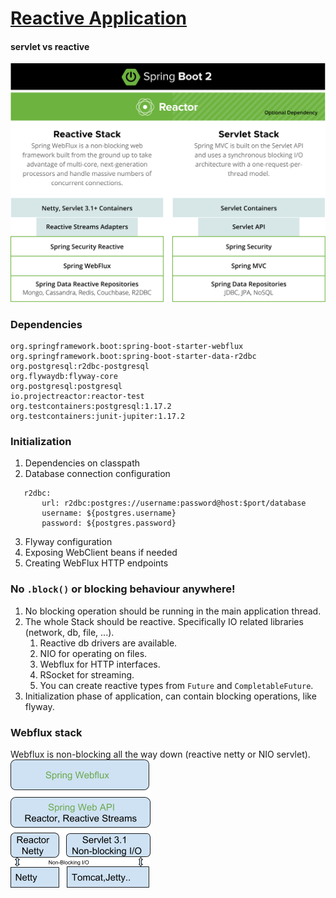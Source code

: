 # [Reactive Application](https://www.infoq.com/articles/Servlet-and-Reactive-Stacks-Spring-Framework-5/#:~:text=The%20reactive%20stack%20handles%20higher,applications%20on%20the%20servlet%20stack.)

#### servlet vs reactive
    
![comparison](stack.svg)

### Dependencies

    org.springframework.boot:spring-boot-starter-webflux
    org.springframework.boot:spring-boot-starter-data-r2dbc
    org.postgresql:r2dbc-postgresql
    org.flywaydb:flyway-core
    org.postgresql:postgresql
    io.projectreactor:reactor-test        
    org.testcontainers:postgresql:1.17.2
    org.testcontainers:junit-jupiter:1.17.2

### Initialization

1. Dependencies on classpath
2. Database connection configuration
```
   r2dbc:
       url: r2dbc:postgres://username:password@host:$port/database
       username: ${postgres.username}
       password: ${postgres.password}
   ```
3. Flyway configuration
4. Exposing WebClient beans if needed
5. Creating WebFlux HTTP endpoints

### No `.block()` or blocking behaviour anywhere!
1. No blocking operation should be running in the main application thread.
2. The whole Stack should be reactive. Specifically IO related libraries (network, db, file, ...).
   1. Reactive db drivers are available.
   2. NIO for operating on files.
   3. Webflux for HTTP interfaces.
   4. RSocket for streaming.
   5. You can create reactive types from `Future` and `CompletableFuture`.
3. Initialization phase of application, can contain blocking operations, like flyway.

### Webflux stack
Webflux is non-blocking all the way down (reactive netty or NIO servlet).
![webflux-stack](reactive-stack.png)

[//]: # (Reactive application with Redis)

[//]: # (Back pressure, Reactive systems, RSocket, Kafka, Kafka Streams)

[//]: # (hot publisher vs cold publisher https://projectreactor.io/docs/core/release/reference/#reactor.hotCold)

[//]: # (defer vs just)

[//]: # (pure functions and side effects)
